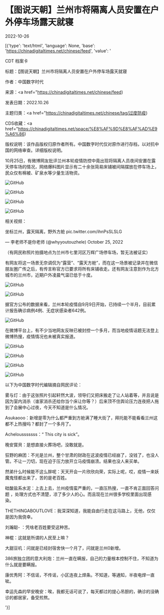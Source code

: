 # 【图说天朝】兰州市将隔离人员安置在户外停车场露天就寝

2022-10-26

[{'type': 'text/html', 'language': None, 'base': 'https://chinadigitaltimes.net/chinese/feed', 'value': '

CDT 档案卡

标题：【图说天朝】兰州市将隔离人员安置在户外停车场露天就寝

作者：中国数字时代

来源：<a href="https://chinadigitaltimes.net/chinese/feed)

发表日期：2022.10.26

主题归类：<a href="https://chinadigitaltimes.net/chinese/tag/过度防疫)

CDS收藏：<a href="https://chinadigitaltimes.net/space/%E8%AF%9D%E8%AF%AD%E9%A6%86)

版权说明：该作品版权归原作者所有。中国数字时代仅对原作进行存档，以对抗中国的网络审查。详细版权说明。





10月25日，有微博网友批评兰州本轮疫情防控中竟出现将隔离人员夜间安置在露天停车场的情况，网络爆料图片显示有二十余张简易床铺被间隔摆放在停车场上，民众仅有棉被、矿泉水等少量生活物资。

![GitHub](https://chinadigitaltimes.net/chinese/files/2022/10/image-1666776149885.png)

![GitHub](https://chinadigitaltimes.net/chinese/files/2022/10/image-1666776170359.png)

![GitHub](https://chinadigitaltimes.net/chinese/files/2022/10/image-1666776187429.png)

![GitHub](https://chinadigitaltimes.net/chinese/files/2022/10/image-1666776826926.png)

相关视频：



坐标兰州，露天隔离，野外方舱 pic.twitter.com/ihnPsSLSLG

&mdash; 李老师不是你老师 (@whyyoutouzhele) October 25, 2022



（有网民称照片拍摄地点为兰州市七里河区万辉广场停车场，暂无法被证实）

有网友将这一场景无奈调侃为“露营”、“露天方舱”，而在这一场景被记录并在微信朋友圈广传之后，有传言称官方已要求将所有床铺收走。还有网友注意到作为北方城市的兰州市，近期户外凌晨气温已低于十度。

![GitHub](https://chinadigitaltimes.net/chinese/files/2022/10/image-1666777411515.png)

![GitHub](https://chinadigitaltimes.net/chinese/files/2022/10/image-1666777160490.png)

据官方公布的数据来看，兰州本轮疫情自9月9日开始，已持续一个半月，目前累计报告确诊病例4例、无症状感染者642例。

![GitHub](https://chinadigitaltimes.net/chinese/files/2022/10/image-1666778202013.png)

在微博平台上，有不少当地网友反映已被封控一个多月，而当地疫情话题无法登上微博热搜，疫情情况也未被真实报道。

![GitHub](https://chinadigitaltimes.net/chinese/files/2022/10/image-1666778356138.png)

![GitHub](https://chinadigitaltimes.net/chinese/files/2022/10/image-1666778476415.png)

![GitHub](https://chinadigitaltimes.net/chinese/files/2022/10/image-1666778618432.png)

![GitHub](https://chinadigitaltimes.net/chinese/files/2022/10/image-1666778584894.png)

以下为中国数字时代编辑摘自网民评论：



雾与灯：由于这张照片引起轩然大波，领导们又把床搬走了让人站着等，并且说是因为室内消杀（谁家消杀还给你当个床让你等？）后来顶不住舆论压力连夜把人拖到了会展中心过夜，今天不知道是什么情况。

Asukaooo：新增是零为什么都严重到方舱满了睡大街了，拜托能不能看看兰州这都不上热搜吗？都封了一个多月了。

Achelousssssss：“ This city is sick”。

晚安寳貝：是想直接火葬场吧，没敢就是。

狂野的麻团：不光是兰州，整个甘肃的财政在这波疫情已经崩了，没钱了，也没人管。不让一刀切，现在迫于压力放开立马疫情崩溃。结果也没人来买单。

然弟什么时候能不这么胖呢：天天开会一片欣欣向荣，实际上呢，哎，疫情一来妖魔鬼怪都出来了，苦的是老百姓。

硅酸盐系水泥：上去上去，兰州疫情蛮严重的，一直压热搜，一直不肯正面回答问题 ，处理方式也不清楚，凉了多少人的心。而且现在兰州很多学校里面出现感染。

THETHINGABOUTLOVE：我深深知道，我能自由行走在这马路上，无他，仅仅是因为我侥幸。

刘瀚聪- ：凭啥老百姓要受这种苦。

神棍：这就是所谓的人民至上嘛？

大甜豆叽：问就是已经封宿舍快一个月了，问就是兰州0新增。

386旅独立团的意大利炮：兰州一直在瞒报，自己的力量根本控制不住，不知道为什么就是要瞒报。

康优秀阿：不信谣，不传谣，小区连夜上焊条。不知道，等通知，半夜电焊一直呲。

幸运先森的早安晚安：唉，我都无话可说了，每天都过的提心吊胆的，确诊的没确诊的都居家，备受煎熬。

'}]